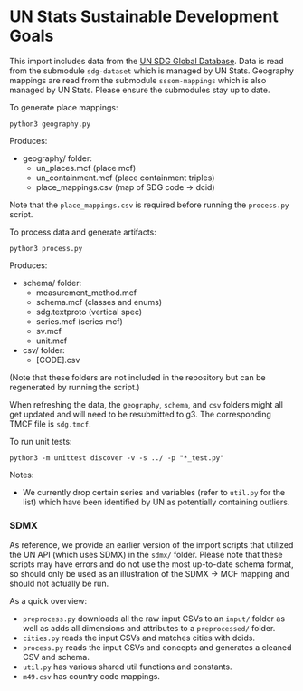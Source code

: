 # UN Stats Sustainable Development Goals

This import includes data from the [UN SDG Global Database](https://unstats.un.org/sdgs/dataportal). Data is read from the submodule `sdg-dataset` which is managed by UN Stats. Geography mappings are read from the submodule `sssom-mappings` which is also managed by UN Stats. Please ensure the submodules stay up to date.


To generate place mappings:
```
python3 geography.py
```
Produces:
* geography/ folder:
  * un_places.mcf (place mcf)
  * un_containment.mcf (place containment triples)
  * place_mappings.csv (map of SDG code -> dcid)

Note that the `place_mappings.csv` is required before running the `process.py` script.

To process data and generate artifacts:
```
python3 process.py
```
Produces:
* schema/ folder: 
  * measurement_method.mcf
  * schema.mcf (classes and enums)
  * sdg.textproto (vertical spec)
  * series.mcf (series mcf)
  * sv.mcf
  * unit.mcf
* csv/ folder: 
  * [CODE].csv

(Note that these folders are not included in the repository but can be regenerated by running the script.)

When refreshing the data, the `geography`, `schema`, and `csv` folders might all get updated and will need to be resubmitted to g3. The corresponding TMCF file is `sdg.tmcf`.

To run unit tests: 
```
python3 -m unittest discover -v -s ../ -p "*_test.py"
```

Notes:
* We currently drop certain series and variables (refer to `util.py` for the list) which have been identified by UN as potentially containing outliers.

### SDMX

As reference, we provide an earlier version of the import scripts that utilized the UN API (which uses SDMX) in the `sdmx/` folder. Please note that these scripts may have errors and do not use the most up-to-date schema format, so should only be used as an illustration of the SDMX -> MCF mapping and should not actually be run.

As a quick overview: 
* `preprocess.py` downloads all the raw input CSVs to an `input/` folder as well as adds all dimensions and attributes to a `preprocessed/` folder.
* `cities.py` reads the input CSVs and matches cities with dcids.
* `process.py` reads the input CSVs and concepts and generates a cleaned CSV and schema.
* `util.py` has various shared util functions and constants.
* `m49.csv` has country code mappings.

